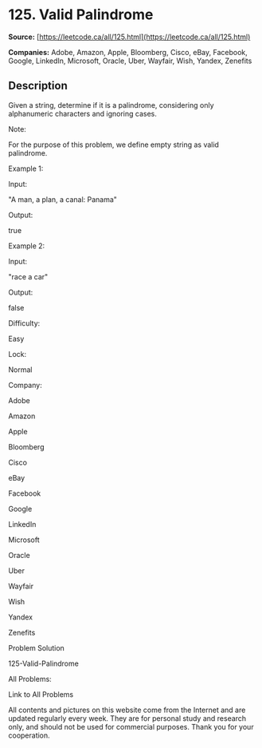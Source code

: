 # 125. Valid Palindrome

**Source:** [https://leetcode.ca/all/125.html](https://leetcode.ca/all/125.html)

**Companies:** Adobe, Amazon, Apple, Bloomberg, Cisco, eBay, Facebook, Google, LinkedIn, Microsoft, Oracle, Uber, Wayfair, Wish, Yandex, Zenefits

## Description

Given a string, determine if it is a palindrome, considering only alphanumeric characters and
        ignoring cases.

Note:

For the purpose of this problem, we define empty string as valid
        palindrome.

Example 1:

Input:

"A man, a plan, a canal: Panama"

Output:

true

Example 2:

Input:

"race a car"

Output:

false

Difficulty:

Easy

Lock:

Normal

Company:

Adobe

Amazon

Apple

Bloomberg

Cisco

eBay

Facebook

Google

LinkedIn

Microsoft

Oracle

Uber

Wayfair

Wish

Yandex

Zenefits

Problem Solution

125-Valid-Palindrome

All Problems:

Link to All Problems

All contents and pictures on this website come from the Internet and are updated regularly every week. They are for personal study and research only, and should not be used for commercial purposes. Thank you for your cooperation.

